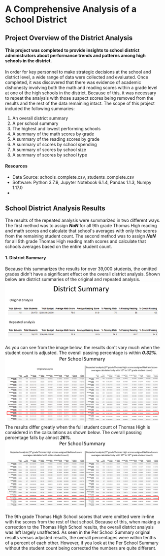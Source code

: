 # A Comprehensive Analysis of a School District

## Project Overview of the District Analysis
#### This project was completed to provide insights to school district administrators about performance trends and patterns among high schools in the district.  
In order for key personnel to make strategic decisions at the school and district level, a wide range of data were collected and evaluated.  Once completed, it was discovered that there was evidence of academic dishonesty involving both the math and reading scores within a grade level at one of the high schools in the district.  Because of this, it was necessary to repeat the analysis with those suspect scores being removed from the results and the rest of the data remaining intact.  The scope of this project included the following summaries:
  1.  An overall district summary
  2.  A per school summary
  3.  The highest and lowest performing schools
  4.  A summary of the math scores by grade
  5.  A summary of the reading scores by grade
  6.  A summary of scores by school spending
  7.  A summary of scores by school size
  8.  A summary of scores by school type 
#### Resources
- Data Source: schools_complete.csv, students_complete.csv
- Software: Python 3.7.9, Jupyter Notebook 6.1.4, Pandas 1.1.3, Numpy 1.17.0
- 
## School District Analysis Results
The results of the repeated analysis were summarized in two different ways.  The first method was to assign ***NaN*** for all 9th grade Thomas High reading and math scores and calculate that school's averages with only the scores from the remaining student count.  The second method was to assign ***NaN*** for all 9th grade Thomas High reading math scores and calculate that schools averages based on the entire student count.  

#### 1. District Summary

Because this summarizes the results for over 39,000 students, the omitted grades didn't have a significant effect on the overall district analysis.  Shown below are district summaries of the original and repeated analysis.
![district_summary.png](https://github.com/frostbrosracing/School_District_Analysis/blob/main/Resources/district_summary.png)

As you can see from the image below, the results don't vary much when the student count is adjusted.  The overall passing percentage is within ***0.32%***.
![per_school_summary_1.png](https://github.com/frostbrosracing/School_District_Analysis/blob/main/Resources/per_school_summary_1.png)
The results differ greatly when the full student count of Thomas High is considered in the calculations as shown below.  The overall passing percentage falls by almost ***26%***.
![per_school_summary_2.png](https://github.com/frostbrosracing/School_District_Analysis/blob/main/Resources/per_school_summary_2.png)



The 9th grade Thomas High School scores that were omitted were in-line with the scores from the rest of that school.  Because of this, when making a correction to the Thomas High School results, the  overall district analysis was left largely unaffected.  As seen in the Per School Summary original results versus adjusted results, the overall percentages were within tenths of a percent of each other.  However, if you look at the Per School Summary without the student count being corrected the numbers are quite different.  
